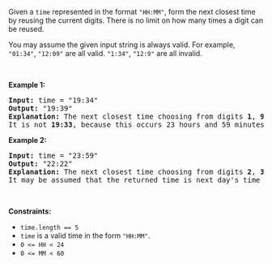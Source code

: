 <p>Given a <code>time</code> represented in the format <code>&quot;HH:MM&quot;</code>, form the next closest time by reusing the current digits. There is no limit on how many times a digit can be reused.</p>

<p>You may assume the given input string is always valid. For example, <code>&quot;01:34&quot;</code>, <code>&quot;12:09&quot;</code> are all valid. <code>&quot;1:34&quot;</code>, <code>&quot;12:9&quot;</code> are all invalid.</p>

<p>&nbsp;</p>
<p><strong class="example">Example 1:</strong></p>

<pre>
<strong>Input:</strong> time = &quot;19:34&quot;
<strong>Output:</strong> &quot;19:39&quot;
<strong>Explanation:</strong> The next closest time choosing from digits <strong>1</strong>, <strong>9</strong>, <strong>3</strong>, <strong>4</strong>, is <strong>19:39</strong>, which occurs 5 minutes later.
It is not <strong>19:33</strong>, because this occurs 23 hours and 59 minutes later.
</pre>

<p><strong class="example">Example 2:</strong></p>

<pre>
<strong>Input:</strong> time = &quot;23:59&quot;
<strong>Output:</strong> &quot;22:22&quot;
<strong>Explanation:</strong> The next closest time choosing from digits <strong>2</strong>, <strong>3</strong>, <strong>5</strong>, <strong>9</strong>, is <strong>22:22</strong>.
It may be assumed that the returned time is next day&#39;s time since it is smaller than the input time numerically.
</pre>

<p>&nbsp;</p>
<p><strong>Constraints:</strong></p>

<ul>
	<li><code>time.length == 5</code></li>
	<li><code>time</code> is a valid time in the form <code>&quot;HH:MM&quot;</code>.</li>
	<li><code>0 &lt;= HH &lt; 24</code></li>
	<li><code>0 &lt;= MM &lt; 60</code></li>
</ul>
